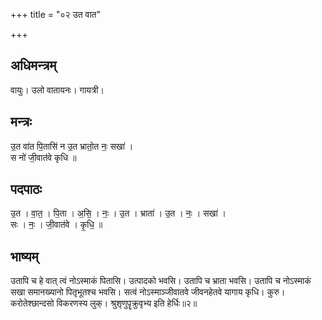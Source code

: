 +++
title = "०२ उत वात"

+++
## अधिमन्त्रम्
वायुः। उलो वातायनः। गायत्री।

## मन्त्रः
उ॒त वा॑त पि॒तासि॑ न उ॒त भ्रातो॒त नः॒ सखा॑ ।  
स नो॑ जी॒वात॑वे कृधि ॥

## पदपाठः
उ॒त । वा॒त॒ । पि॒ता । अ॒सि॒ । नः॒ । उ॒त । भ्राता॑ । उ॒त । नः॒ । सखा॑ ।  
सः । नः॒ । जी॒वात॑वे । कृ॒धि॒ ॥

## भाष्यम्
उतापि च हे वात् त्वं नोऽस्माकं पितासि। उत्पादको भवसि। उतापि च भ्राता भवसि। उतापि च नोऽस्माकं सखा समानख्यानो पितृभूतश्च भवसि। सत्वं नोऽस्माञ्जीवातवे जीवनहेतवे यागाय कृधि। कुरु। करोतेश्छान्दसो विकरणस्य लुक्। श्रुशृणुपॄक्रुवृभ्य इति हेर्धिः॥२॥